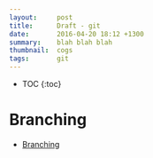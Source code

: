 ```yaml
---
layout:     post
title:      Draft - git
date:       2016-04-20 18:12 +1300
summary:    blah blah blah
thumbnail:  cogs
tags:       git
---
```


* TOC
{:toc}

# Branching

* [Branching](http://nvie.com/posts/a-successful-git-branching-model/)

